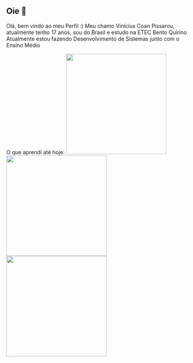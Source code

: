 ## Oie 👋

<!--
**Vcp290907/Vcp290907** is a ✨ _special_ ✨ repository because its `README.md` (this file) appears on your GitHub profile.

Here are some ideas to get you started:

- 🔭 I’m currently working on ...
- 🌱 I’m currently learning ...
- 👯 I’m looking to collaborate on ...
- 🤔 I’m looking for help with ...
- 💬 Ask me about ...
- 📫 How to reach me: ...
- 😄 Pronouns: ...
- ⚡ Fun fact: ...
-->

Olá, bem vindo ao meu Perfil :)
Meu chamo Vinícius Coan Pissarou, atualmente tenho 17 anos, sou do Brasil e estudo na ETEC Bento Quirino
Atualmente estou fazendo Desenvolvimento de Sistemas junto com o Ensino Médio

O que aprendi até hoje:
<img width="265" src="https://github.com/user-attachments/assets/0e53c1c6-9f46-4dbf-b9af-abc4fdf2e3e8">
<img width="265" src="https://github.com/user-attachments/assets/5669f476-f2d4-42bc-961e-3760d9a6713c">
<img width="265" src="https://github.com/user-attachments/assets/ebed15b7-bd4e-4c68-8ec9-3be4d852ebe7">
